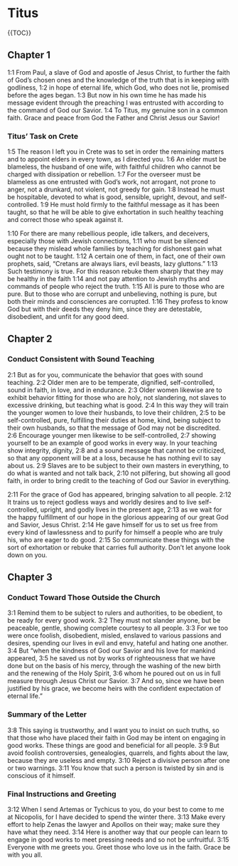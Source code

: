 # Titus

{{TOC}}

## Chapter 1

<a name="1:1">1:1</a> From Paul, a slave of God and apostle of Jesus Christ, to further the faith of God’s chosen ones and the knowledge of the truth that is in keeping with godliness, <a name="1:2">1:2</a> in hope of eternal life, which God, who does not lie, promised before the ages began. <a name="1:3">1:3</a> But now in his own time he has made his message evident through the preaching I was entrusted with according to the command of God our Savior. <a name="1:4">1:4</a> To Titus, my genuine son in a common faith. Grace and peace from God the Father and Christ Jesus our Savior!

### Titus’ Task on Crete

<a name="1:5">1:5</a> The reason I left you in Crete was to set in order the remaining matters and to appoint elders in every town, as I directed you. <a name="1:6">1:6</a> An elder must be blameless, the husband of one wife, with faithful children who cannot be charged with dissipation or rebellion. <a name="1:7">1:7</a> For the overseer must be blameless as one entrusted with God’s work, not arrogant, not prone to anger, not a drunkard, not violent, not greedy for gain. <a name="1:8">1:8</a> Instead he must be hospitable, devoted to what is good, sensible, upright, devout, and self-controlled. <a name="1:9">1:9</a> He must hold firmly to the faithful message as it has been taught, so that he will be able to give exhortation in such healthy teaching and correct those who speak against it.

<a name="1:10">1:10</a> For there are many rebellious people, idle talkers, and deceivers, especially those with Jewish connections, <a name="1:11">1:11</a> who must be silenced because they mislead whole families by teaching for dishonest gain what ought not to be taught. <a name="1:12">1:12</a> A certain one of them, in fact, one of their own prophets, said, “Cretans are always liars, evil beasts, lazy gluttons.” <a name="1:13">1:13</a> Such testimony is true. For this reason rebuke them sharply that they may be healthy in the faith <a name="1:14">1:14</a> and not pay attention to Jewish myths and commands of people who reject the truth. <a name="1:15">1:15</a> All is pure to those who are pure. But to those who are corrupt and unbelieving, nothing is pure, but both their minds and consciences are corrupted. <a name="1:16">1:16</a> They profess to know God but with their deeds they deny him, since they are detestable, disobedient, and unfit for any good deed.

## Chapter 2

### Conduct Consistent with Sound Teaching

<a name="2:1">2:1</a> But as for you, communicate the behavior that goes with sound teaching. <a name="2:2">2:2</a> Older men are to be temperate, dignified, self-controlled, sound in faith, in love, and in endurance. <a name="2:3">2:3</a> Older women likewise are to exhibit behavior fitting for those who are holy, not slandering, not slaves to excessive drinking, but teaching what is good. <a name="2:4">2:4</a> In this way they will train the younger women to love their husbands, to love their children, <a name="2:5">2:5</a> to be self-controlled, pure, fulfilling their duties at home, kind, being subject to their own husbands, so that the message of God may not be discredited. <a name="2:6">2:6</a> Encourage younger men likewise to be self-controlled, <a name="2:7">2:7</a> showing yourself to be an example of good works in every way. In your teaching show integrity, dignity, <a name="2:8">2:8</a> and a sound message that cannot be criticized, so that any opponent will be at a loss, because he has nothing evil to say about us. <a name="2:9">2:9</a> Slaves are to be subject to their own masters in everything, to do what is wanted and not talk back, <a name="2:10">2:10</a> not pilfering, but showing all good faith, in order to bring credit to the teaching of God our Savior in everything.

<a name="2:11">2:11</a> For the grace of God has appeared, bringing salvation to all people. <a name="2:12">2:12</a> It trains us to reject godless ways and worldly desires and to live self-controlled, upright, and godly lives in the present age, <a name="2:13">2:13</a> as we wait for the happy fulfillment of our hope in the glorious appearing of our great God and Savior, Jesus Christ. <a name="2:14">2:14</a> He gave himself for us to set us free from every kind of lawlessness and to purify for himself a people who are truly his, who are eager to do good. <a name="2:15">2:15</a> So communicate these things with the sort of exhortation or rebuke that carries full authority. Don’t let anyone look down on you.

## Chapter 3

### Conduct Toward Those Outside the Church

<a name="3:1">3:1</a> Remind them to be subject to rulers and authorities, to be obedient, to be ready for every good work. <a name="3:2">3:2</a> They must not slander anyone, but be peaceable, gentle, showing complete courtesy to all people. <a name="3:3">3:3</a> For we too were once foolish, disobedient, misled, enslaved to various passions and desires, spending our lives in evil and envy, hateful and hating one another. <a name="3:4">3:4</a> But “when the kindness of God our Savior and his love for mankind appeared, <a name="3:5">3:5</a> he saved us not by works of righteousness that we have done but on the basis of his mercy, through the washing of the new birth and the renewing of the Holy Spirit, <a name="3:6">3:6</a> whom he poured out on us in full measure through Jesus Christ our Savior. <a name="3:7">3:7</a> And so, since we have been justified by his grace, we become heirs with the confident expectation of eternal life.”

### Summary of the Letter

<a name="3:8">3:8</a> This saying is trustworthy, and I want you to insist on such truths, so that those who have placed their faith in God may be intent on engaging in good works. These things are good and beneficial for all people. <a name="3:9">3:9</a> But avoid foolish controversies, genealogies, quarrels, and fights about the law, because they are useless and empty. <a name="3:10">3:10</a> Reject a divisive person after one or two warnings. <a name="3:11">3:11</a> You know that such a person is twisted by sin and is conscious of it himself.

### Final Instructions and Greeting

<a name="3:12">3:12</a> When I send Artemas or Tychicus to you, do your best to come to me at Nicopolis, for I have decided to spend the winter there. <a name="3:13">3:13</a> Make every effort to help Zenas the lawyer and Apollos on their way; make sure they have what they need. <a name="3:14">3:14</a> Here is another way that our people can learn to engage in good works to meet pressing needs and so not be unfruitful. <a name="3:15">3:15</a> Everyone with me greets you. Greet those who love us in the faith. Grace be with you all.